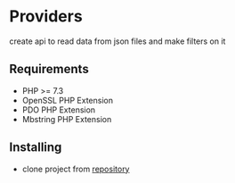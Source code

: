 # Providers
create api to read data from json files and make filters on it

## Requirements
 - PHP >= 7.3
 - OpenSSL PHP Extension
 - PDO PHP Extension
 - Mbstring PHP Extension

## Installing
- clone project from [repository ](https://github.com/ahmedsafroot/easycash.git)
